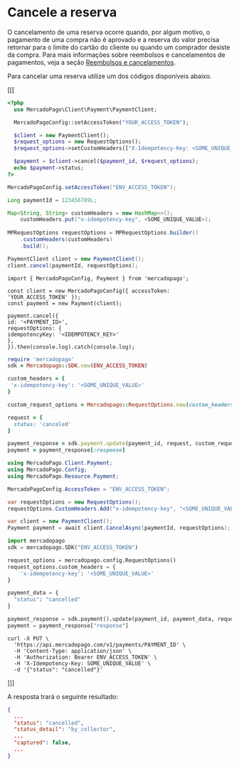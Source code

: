 # Cancele a reserva

O cancelamento de uma reserva ocorre quando, por algum motivo, o pagamento de uma compra não é aprovado e a reserva do valor precisa retornar para o limite do cartão do cliente ou quando um comprador desiste da compra. Para mais informações sobre reembolsos e cancelamentos de pagamentos, veja a seção [Reembolsos e cancelamentos](/developers/pt/docs/checkout-bricks/payment-management/cancellations-and-refunds).

Para cancelar uma reserva utilize um dos códigos disponíveis abaixo.

[[[
```php
<?php
  use MercadoPago\Client\Payment\PaymentClient;

  MercadoPagoConfig::setAccessToken("YOUR_ACCESS_TOKEN");

  $client = new PaymentClient();
  $request_options = new RequestOptions();
  $request_options->setCustomHeaders(["X-Idempotency-Key: <SOME_UNIQUE_VALUE>"]);

  $payment = $client->cancel($payment_id, $request_options);
  echo $payment->status;
?>
```
```java
MercadoPagoConfig.setAccessToken("ENV_ACCESS_TOKEN");

Long paymentId = 123456789L;

Map<String, String> customHeaders = new HashMap<>();
    customHeaders.put("x-idempotency-key", <SOME_UNIQUE_VALUE>);
 
MPRequestOptions requestOptions = MPRequestOptions.builder()
    .customHeaders(customHeaders)
    .build();

PaymentClient client = new PaymentClient();
client.cancel(paymentId, requestOptions);
```
```node
import { MercadoPagoConfig, Payment } from 'mercadopago';

const client = new MercadoPagoConfig({ accessToken: 'YOUR_ACCESS_TOKEN' });
const payment = new Payment(client);

payment.cancel({
id: '<PAYMENT_ID>',
requestOptions: {
idempotencyKey: '<IDEMPOTENCY_KEY>'
},
}).then(console.log).catch(console.log);
```
```ruby
require 'mercadopago'
sdk = Mercadopago::SDK.new(ENV_ACCESS_TOKEN)

custom_headers = {
 'x-idempotency-key': '<SOME_UNIQUE_VALUE>'
}

custom_request_options = Mercadopago::RequestOptions.new(custom_headers: custom_headers)

request = {
  status: 'canceled'
}

payment_response = sdk.payment.update(payment_id, request, custom_request_options)
payment = payment_response[:response]
```
```csharp
using MercadoPago.Client.Payment;
using MercadoPago.Config;
using MercadoPago.Resource.Payment;

MercadoPagoConfig.AccessToken = "ENV_ACCESS_TOKEN";

var requestOptions = new RequestOptions();
requestOptions.CustomHeaders.Add("x-idempotency-key", "<SOME_UNIQUE_VALUE>");

var client = new PaymentClient();
Payment payment = await client.CancelAsync(paymentId, requestOptions);
```
```python
import mercadopago
sdk = mercadopago.SDK("ENV_ACCESS_TOKEN")

request_options = mercadopago.config.RequestOptions()
request_options.custom_headers = {
    'x-idempotency-key': '<SOME_UNIQUE_VALUE>'
}

payment_data = {
  "status": "cancelled"
}

payment_response = sdk.payment().update(payment_id, payment_data, request_options)
payment = payment_response["response"]
```
```curl
curl -X PUT \
  'https://api.mercadopago.com/v1/payments/PAYMENT_ID' \
  -H 'Content-Type: application/json' \
  -H 'Authorization: Bearer ENV_ACCESS_TOKEN' \
  -H 'X-Idempotency-Key: SOME_UNIQUE_VALUE' \
  -d '{"status": "cancelled"}'
```
]]]

A resposta trará o seguinte resultado:

```json
{
  ...
  "status": "cancelled",
  "status_detail": "by_collector",
  ...
  "captured": false,
  ...
}
```